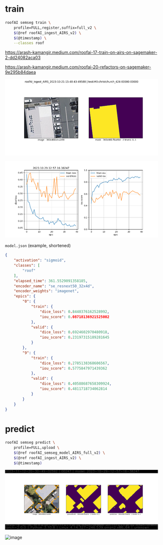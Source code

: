 # train

```bash
roofAI semseg train \
    profile=FULL,register,suffix=full_v2 \
    $(@ref roofAI_ingest_AIRS_v2) \
    $(@timestamp) \
    --classes roof
```

https://arash-kamangir.medium.com/roofai-17-train-on-airs-on-sagemaker-2-dd24082aca03

https://arash-kamangir.medium.com/roofai-20-refactors-on-sagemaker-9e295b84daea

![image](../../assets/christchurch_424-00000-00000.png)

![image](../../assets/train-summary.png)

`model.json` (example, shortened)
```json
{
    "activation": "sigmoid",
    "classes": [
        "roof"
    ],
    "elapsed_time": 361.5529091358185,
    "encoder_name": "se_resnext50_32x4d",
    "encoder_weights": "imagenet",
    "epics": {
        "0": {
            "train": {
                "dice_loss": 0.8440376162528992,
                "iou_score": 0.08718136921525002
            },
            "valid": {
                "dice_loss": 0.6924602970480918,
                "iou_score": 0.23197315189281645
            }
        },
        "9": {
            "train": {
                "dice_loss": 0.2785138368606567,
                "iou_score": 0.5775847971439362
            },
            "valid": {
                "dice_loss": 0.40588687658309924,
                "iou_score": 0.4811718734062814
            }
        }
    }
}
```


# predict

```bash
roofAI semseg predict \
    profile=FULL,upload \
    $(@ref roofAI_semseg_model_AIRS_full_v2) \
    $(@ref roofAI_ingest_AIRS_v2) \
    $(@timestamp)
```

![image](../../assets/predict-00247.png)

![image](https://github.com/kamangir/assets/blob/main/roofAI/2023-11-12-20-30-49-02592-predict.gif?raw=true)